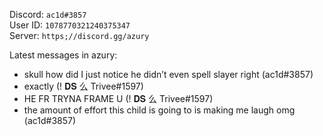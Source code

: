Discord: ``ac1d#3857``
<br>
User ID: ``1078770321240375347``
<br>
Server: ``https;//discord.gg/azury``


Latest messages in azury:
- skull how did I just notice he didn’t even spell slayer right (ac1d#3857)
- exactly (! 𝐃𝐒 么 Trivee#1597)
- HE FR TRYNA FRAME U (! 𝐃𝐒 么 Trivee#1597)
- the amount of effort this child is going to is making me laugh omg (ac1d#3857)
